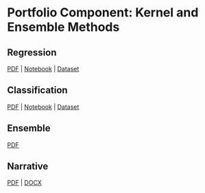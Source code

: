 # Portfolio Component: Kernel and Ensemble Methods

## Regression
[PDF](https://github.com/linusfackler/CS4375-Machine-Learning/blob/main/Kernel%20and%20Ensemble%20Methods/Regression/regression.pdf)
|
[Notebook](https://github.com/linusfackler/CS4375-Machine-Learning/blob/main/Kernel%20and%20Ensemble%20Methods/Regression/regression.Rmd)
|
[Dataset](https://github.com/linusfackler/CS4375-Machine-Learning/blob/main/Kernel%20and%20Ensemble%20Methods/Regression/car_price_prediction.csv)

## Classification
[PDF](https://github.com/linusfackler/CS4375-Machine-Learning/blob/main/Kernel%20and%20Ensemble%20Methods/Classification/classification.pdf)
|
[Notebook](https://github.com/linusfackler/CS4375-Machine-Learning/blob/main/Kernel%20and%20Ensemble%20Methods/Classification/classification.Rmd)
|
[Dataset](https://github.com/linusfackler/CS4375-Machine-Learning/blob/main/Kernel%20and%20Ensemble%20Methods/Classification/data.csv)

## Ensemble
[PDF](https://github.com/linusfackler/CS4375-Machine-Learning/blob/main/Kernel%20and%20Ensemble%20Methods/Ensemble/Ensemble.pdf)

## Narrative
[PDF](https://github.com/linusfackler/CS4375-Machine-Learning/blob/main/Kernel%20and%20Ensemble%20Methods/Narrative/Narrative.pdf)
|
[DOCX](https://github.com/linusfackler/CS4375-Machine-Learning/blob/main/Kernel%20and%20Ensemble%20Methods/Narrative/Narrative.docx)
